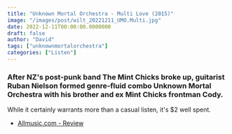 ```yaml
---
title: "Unknown Mortal Orchestra - Multi Love (2015)"
image: "/images/post/wilt_20221211_UMO.Multi.jpg"
date: 2022-12-11T00:00:00.0000000
draft: false
author: "David"
tags: ["unknownmortalorchestra"]
categories: ["Listen"]
---
```

### After NZ's post-punk band The Mint Chicks broke up, guitarist Ruban Nielson formed genre-fluid combo Unknown Mortal Orchestra with his brother and ex Mint Chicks frontman Cody.

 While it certainly warrants more than a casual listen, it's $2 well spent. 

-  [Allmusic.com - Review](https://www.allmusic.com/album/multi-love-mw0002824888)
